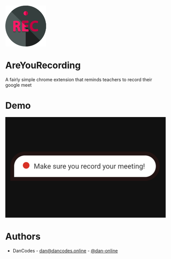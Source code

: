 ![](icons/icon128.png)

# AreYouRecording

A fairly simple chrome extension that reminds teachers to record their google meet

# Demo

![](images/promo.png)

# Authors

- DanCodes - <dan@dancodes.online> - [@dan-online](https://github.com/dan-online)
